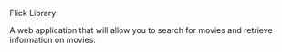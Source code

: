 Flick Library

A web application that will allow you to search for movies and retrieve information on movies.
